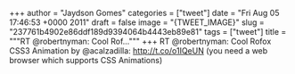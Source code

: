 
+++
author = "Jaydson Gomes"
categories = ["tweet"]
date = "Fri Aug 05 17:46:53 +0000 2011"
draft = false
image = "{TWEET_IMAGE}"
slug = "237761b4902e86ddf189d9394064b4443eb89e81"
tags = ["tweet"]
title = """RT @robertnyman: Cool Rof..."""
+++
RT @robertnyman: Cool Rofox CSS3 Animation by @acalzadilla: http://t.co/o1IQeUN (you need a web browser which supports CSS Animations)
